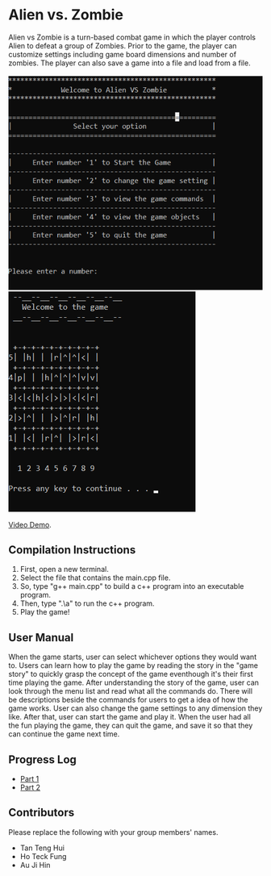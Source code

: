 # Alien vs. Zombie

Alien vs Zombie is a turn-based combat game in which the player controls Alien to defeat a group of Zombies. Prior to the game, the player can customize settings including game board dimensions and number of zombies. The player can also save a game into a file and load from a file.

![game_board](menu_list.png)
![game_board](game_board.png)

[Video Demo](https://www.youtube.com/watch?v=TEhQughhcFg).

## Compilation Instructions

1. First, open a new terminal.
2. Select the file that contains the main.cpp file.
3. So, type "g++ main.cpp" to build a c++ program into an executable program.
4. Then, type ".\a" to run the c++ program.
4. Play the game!

## User Manual

When the game starts, user can select whichever options they would want to. Users can learn how to play the game by reading the story in the "game story" to quickly grasp the concept of the game eventhough it's their first time playing the game. After understanding the story of the game, user can look through the menu list and read what all the commands do. There will be descriptions beside the commands for users to get a idea of how the game works. User can also change the game settings to any dimension they like. After that, user can start the game and play it. When the user had all the fun playing the game, they can quit the game, and save it so that they can continue the game next time.

## Progress Log

- [Part 1](PART1.md)
- [Part 2](PART2.md)

## Contributors

Please replace the following with your group members' names.

- Tan Teng Hui
- Ho Teck Fung
- Au Ji Hin
